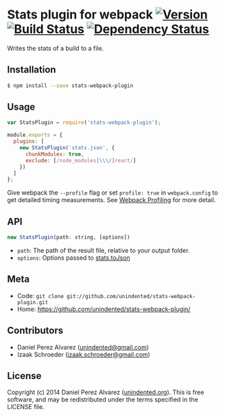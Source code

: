 # Stats plugin for webpack [![Version](https://img.shields.io/npm/v/stats-webpack-plugin.svg)](https://www.npmjs.com/package/stats-webpack-plugin) [![Build Status](https://img.shields.io/travis/unindented/stats-webpack-plugin.svg)](http://travis-ci.org/unindented/stats-webpack-plugin) [![Dependency Status](https://img.shields.io/gemnasium/unindented/stats-webpack-plugin.svg)](https://gemnasium.com/unindented/stats-webpack-plugin)

Writes the stats of a build to a file.


## Installation

```sh
$ npm install --save stats-webpack-plugin
```


## Usage

```js
var StatsPlugin = require('stats-webpack-plugin');

module.exports = {
  plugins: [
    new StatsPlugin('stats.json', {
      chunkModules: true,
      exclude: [/node_modules[\\\/]react/]
    })
  ]
};
```

Give webpack the `--profile` flag or set `profile: true` in `webpack.config` to get detailed timing measurements.
See [Webpack Profiling](https://webpack.github.io/docs/cli.html#profiling) for more detail.

## API

```js
new StatsPlugin(path: string, [options])
```

* `path`: The path of the result file, relative to your output folder.
* `options`: Options passed to [stats.toJson](http://webpack.github.io/docs/node.js-api.html#stats-tojson)


## Meta

* Code: `git clone git://github.com/unindented/stats-webpack-plugin.git`
* Home: <https://github.com/unindented/stats-webpack-plugin/>


## Contributors

* Daniel Perez Alvarez ([unindented@gmail.com](mailto:unindented@gmail.com))
* Izaak Schroeder ([izaak.schroeder@gmail.com](mailto:izaak.schroeder@gmail.com))


## License

Copyright (c) 2014 Daniel Perez Alvarez ([unindented.org](https://unindented.org/)). This is free software, and may be redistributed under the terms specified in the LICENSE file.

